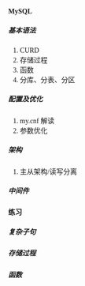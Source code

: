 <font face="黑体">

#### MySQL
##### 基本语法
1. CURD
2. 存储过程
3. 函数
4. 分库、分表、分区


##### 配置及优化
1. my.cnf 解读
2. 参数优化

##### 架构
1. 主从架构/读写分离

##### 中间件



#### 练习

##### 复杂子句
##### 存储过程
##### 函数
##### 


</font>